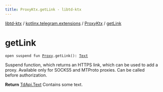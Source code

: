 ```yaml
---
title: ProxyKtx.getLink - libtd-ktx
---
```


[libtd-ktx](../../index.html) / [kotlinx.telegram.extensions](../index.html) / [ProxyKtx](index.html) / [getLink](./get-link.html)

# getLink

`open suspend fun `[`Proxy`](https://tdlibx.github.io/td/docs/org/drinkless/td/libcore/telegram/TdApi/Proxy.html)`.getLink(): `[`Text`](https://tdlibx.github.io/td/docs/org/drinkless/td/libcore/telegram/TdApi/Text.html)

Suspend function, which returns an HTTPS link, which can be used to add a proxy. Available only
for SOCKS5 and MTProto proxies. Can be called before authorization.

**Return**
[TdApi.Text](https://tdlibx.github.io/td/docs/org/drinkless/td/libcore/telegram/TdApi/Text.html) Contains some text.

